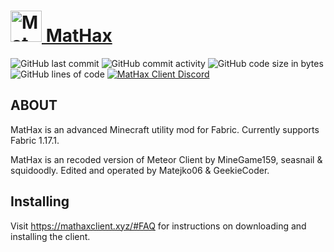 # <a href="https://mathaxclient.xyz"><img src="https://dev.mathaxclient.xyz/resources/images/icons/icon.png" alt="MatHax" height="50"/> MatHax</a>
<img src="https://img.shields.io/github/last-commit/Matejko06/MatHaxClient" alt="GitHub last commit"/> <img src="https://img.shields.io/github/commit-activity/w/Matejko06/MatHaxClient" alt="GitHub commit activity"/> <img src="https://img.shields.io/github/languages/code-size/Matejko06/MatHaxClient" alt="GitHub code size in bytes"/> <img src="https://tokei.rs/b1/github/Matejko06/MatHaxClient" alt="GitHub lines of code"/> <a href="https://mathaxclient.xyz/Discord"><img src="https://img.shields.io/discord/823286525402939402?logo=discord" alt="MatHax Client Discord"/></a>

## ABOUT

MatHax is an advanced Minecraft utility mod for Fabric. Currently supports Fabric 1.17.1.

MatHax is an recoded version of Meteor Client by MineGame159, seasnail & squidoodly.
Edited and operated by Matejko06 & GeekieCoder.

## Installing
Visit https://mathaxclient.xyz/#FAQ for instructions on downloading and installing the client.
